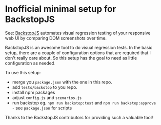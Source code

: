 # Inofficial minimal setup for BackstopJS

See: [BackstopJS](https://github.com/garris/BackstopJS) automates visual regression testing of your responsive web UI by comparing DOM screenshots over time.

BackstopJS is an awesome tool to do visual regression tests. 
In the basic setup, there are a couple of configuration options that are required that I don't really care about. 
So this setup has the goal to need as little configuration as needed. 

To use this setup:
- merge you `package.json` with the one in this repo.
- add `tests/backstop` to you repo.
- install npm packages 
- adjust `config.js` and `scenarios.js`
- run backstop eg. `npm run backstop:test` and `npm run backstop:approve` - see `package.json` for scripts 

Thanks to the BackstopJS contributors for providing such a valuable tool!